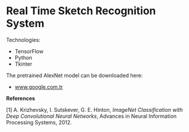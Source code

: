 # Real Time Sketch Recognition System

Technologies:
- TensorFlow
- Python
- Tkinter

The pretrained AlexNet model can be downloaded here:
- www.google.com.tr

**References**

[1] A. Krizhevsky, I. Sutskever, G. E. Hinton, *ImageNet Classification with Deep Convolutional Neural Networks*, Advances in Neural Information Processing Systems, 2012.
